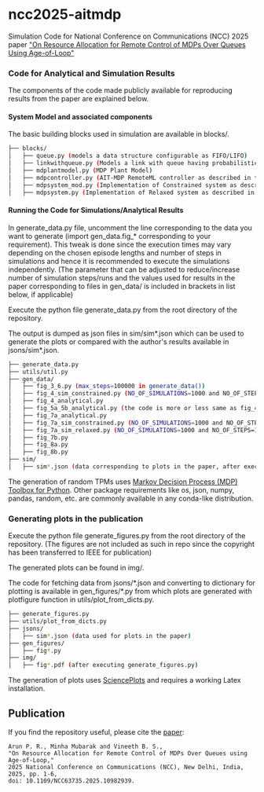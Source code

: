 # ncc2025-aitmdp
Simulation Code for National Conference on Communications (NCC) 2025 paper ["On Resource Allocation for Remote Control of MDPs Over Queues Using Age-of-Loop"](https://doi.org/10.1109/NCC63735.2025.10982939)

### Code for Analytical and Simulation Results
The components of the code made publicly available for reproducing results from the paper are explained below.

#### System Model and associated components
The basic building blocks used in simulation are available in blocks/.

```bash
├── blocks/
│   ├── queue.py (models a data structure configurable as FIFO/LIFO)
│   ├── linkwithqueue.py (Models a link with queue having probabilistic admission and service)
│   ├── mdplantmodel.py (MDP Plant Model)
│   ├── mdpcontroller.py (AIT-MDP RemoteML controller as described in the paper)
│   ├── mdpsystem_mod.py (Implementation of Constrained system as described in the paper)
│   ├── mdpsystem.py (Implementation of Relaxed system as described in the paper)
```

#### Running the Code for Simulations/Analytical Results

In generate_data.py file, uncomment the line corresponding to the data you want to generate  (import gen_data.fig_\* corresponding to your requirement). This tweak is done since the execution times may vary depending on the chosen episode lengths and number of steps in simulations and hence it is recommended to execute the simulations independently. (The parameter that can be adjusted to reduce/increase number of simulation steps/runs and the values used for results in the paper corresponding to files in gen_data/ is included in brackets in list below, if applicable)

Execute the python file generate_data.py from the root directory of the repository. 

The output is dumped as json files in sim/sim\*.json which can be used to generate the plots or compared with the author's results available in jsons/sim\*.json.

```bash
├── generate_data.py
├── utils/util.py
├── gen_data/
│   ├── fig_3_6.py (max_steps=100000 in generate_data())
│   ├── fig_4_sim_constrained.py (NO_OF_SIMULATIONS=1000 and NO_OF_STEPS=10000)
│   ├── fig_4_analytical.py
│   ├── fig_5a_5b_analytical.py (the code is more or less same as fig_4_analytical.py--can be clubbed)
│   ├── fig_7a_analytical.py
│   ├── fig_7a_sim_constrained.py (NO_OF_SIMULATIONS=1000 and NO_OF_STEPS=10000)
│   ├── fig_7a_sim_relaxed.py (NO_OF_SIMULATIONS=1000 and NO_OF_STEPS=10000)
│   ├── fig_7b.py
│   ├── fig_8a.py
│   ├── fig_8b.py
├── sim/
│   ├── sim*.json (data corresponding to plots in the paper, after executing generate_data.py)
```

The generation of random TPMs uses [Markov Decision Process (MDP) Toolbox for Python](https://pymdptoolbox.readthedocs.io/en/latest/). Other package requirements like os, json, numpy, pandas, random, etc. are commonly available in any conda-like distribution. 

### Generating plots in the publication

Execute the python file generate_figures.py from the root directory of the repository. (The figures are not included as such in repo since the copyright has been transferred to IEEE for publication) 

The generated plots can be found in img/. 

The code for fetching data from jsons/\*.json and converting to dictionary for plotting is available in gen_figures/\*.py from which plots are generated with plotfigure function in utils/plot_from_dicts.py. 

```bash
├── generate_figures.py
├── utils/plot_from_dicts.py
├── jsons/
│   ├── sim*.json (data used for plots in the paper)
├── gen_figures/
│   ├── fig*.py
├── img/
│   ├── fig*.pdf (after executing generate_figures.py)
```

The generation of plots uses [SciencePlots](https://github.com/garrettj403/SciencePlots) and requires a working Latex installation.

## Publication
If you find the repository useful, please cite the [paper](https://doi.org/10.1109/NCC63735.2025.10982939):
```
Arun P. R., Minha Mubarak and Vineeth B. S.,
"On Resource Allocation for Remote Control of MDPs Over Queues using Age-of-Loop,"
2025 National Conference on Communications (NCC), New Delhi, India, 2025, pp. 1-6,
doi: 10.1109/NCC63735.2025.10982939.
